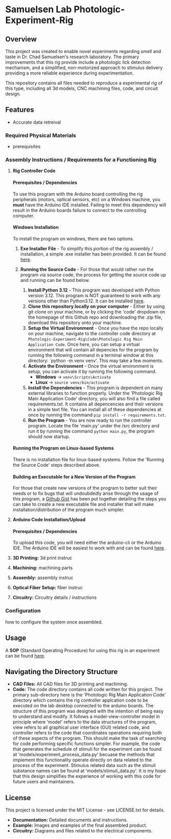 # Samuelsen Lab Photologic-Experiment-Rig

## Overview
This project was created to enable novel experiments regarding smell and taste in Dr. Chad Samuelsen's research laboratory. The primary improvements that this rig provide include a photologic lick detection mechanism, and a simplified, non-motorized approach to stimulus delivery providing a more reliable experience during experimentation. 

This repository contains all files needed to reproduce a experimental rig of this type, including all 3d models, CNC machining files, code, and circuit design. 

## Features

- Accurate data retreival


### Required Physical Materials


- prerequisites 

### Assembly Instructions / Requirements for a Functioning Rig
1. **Rig Controller Code**
    #### Prerequisites / Dependencies
    To use this program with the Arduino board controlling the rig peripherals (motors, optical sensors, etc) on a Windows machine, you **must** have the Arduino IDE installed. Failing to meet this dependency will result in the Arduino boards failure to connect to the controlling computer. 
    
    #### Windows Installation 
    To install the program on windows, there are two options. 
    
    1. **Exe Installer File** - To simplify this portion of the rig assembly / installation, a simple .exe installer has been provided. It can be found [here]().
    
    2. **Running the Source Code** - For those that would rather run the program via source code, the process for getting the source code up and running can be found below.
        1. **Install Python 3.12** - This program was developed with Python version 3.12. This program is NOT guaranteed to work with any versions other than Python3.12. It can be installed [here](https://www.python.org/downloads/release/python-3120/).
        2. **Clone this repository locally on your computer** - Either by using git clone on your machine, or by clicking the 'code' dropdown on the homepage of this Github repo and downloading the .zip file, download this repository onto your machine.
        3. **Setup the Virtual Environment** - Once you have the repo locally on your machine, navigate to the controller code directory at `Photologic-Experiment-Rig\Code\Photologic Rig Main Application Code`. Once here, you can setup a virtual environment that will contain all depencies for the program by running the following command in a terminal window at this directory: `python -m venv venv'. This may take a few moments.
        4. **Activate the Environment** - Once the virtual environment is setup, you can activate it by running the following command.
            - **Windows** -> `venv\Scripts\Activate`
            - **Linux** -> `source venv/bin/activate `
        6. **Install the Dependencies** - This program is dependent on many external libraries to function properly. Under the 'Photologic Rig Main Application Code' directory, you will also find a file called requirements.txt. It contains all depencencies and their versions in a simple text file. You can install all of these dependencies at once by running the command `pip install -r requirements.txt`.
        7. **Run the Program** - You are now ready to run the controller program. Locate the file 'main.py' under the /src directory and run it by running the command `python main.py`, the program should now startup.


    #### Running the Program on Linux-based Systems
    There is no installation file for linux-based systems. Follow the 'Running the Source Code' steps described above.

    #### Building an Executable for a New Version of the Program
    For those that create new versions of the program to better suit their needs or to fix bugs that will undoubdedly arise through the usage of this program, a [Github Gist](https://gist.github.com/blakehourigan/5e176f2600446a793547babff372299c) has been put together detailing the steps you can take to create a new executable file and installer that will make installation/distribution of the program much simpler. 
    
3. **Arduino Code Installation/Upload**
    #### Prerequisites / Dependencies
    To upload this code, you will need either the arduino-cli or the Arduino IDE. The Arduino IDE will be easiest to work with and can be found [here](https://www.arduino.cc/en/software).
 
5. **3D Printing:**   3d print instruc
6. **Machining:**   machining parts 
7. **Assembly:**   assembly instruc
8. **Optical Fiber Setup:**   fiber instruc
9. **Circuitry:** Circuitry details / instructions


### Configuration

how to configure the system once assembled.

## Usage
A **SOP** (Standard Operating Procedure) for using this rig in an experiment can be found [here]().


## Navigating the Directory Structure
- **CAD Files:** All CAD files for 3D printing and machining.
- **Code:** The code directory contains all code written for this project. The primary sub-directory here is the 'Photologic Rig Main Application Code' directory which contains the rig controller applcation code to be executed on the lab desktop connected to the arduino boards. The structure of this program was designed with the intention of being easy to understand and modify. It follows a model-view-controller model in principle where 'model' refers to the data structures of the program, view refers to all graphical user interface (GUI) related code, and controller refers to the code that coordinates operations requiring both of these aspects of the program. This should make the task of searching for code performing specific functions simpler. For example, the code that generates the schedule of stimuli for the experiment can be found at 'models/experiment_process_data.py' becuase the methods that implement this functionality operate directly on data related to the process of the experiment. Stimulus related data such as the stimuli substance names can be found at 'models/stimuli_data.py'. It is my hope that this design simplifies the experience of working with this code for future users and maintainers.

## License

This project is licensed under the MIT License - see LICENSE.txt for details.


  
- **Documentation:** Detailed documents and instructions.
- **Example:** Images and examples of the final assembled product.
- **Circuitry:** Diagrams and files related to the electrical components.
